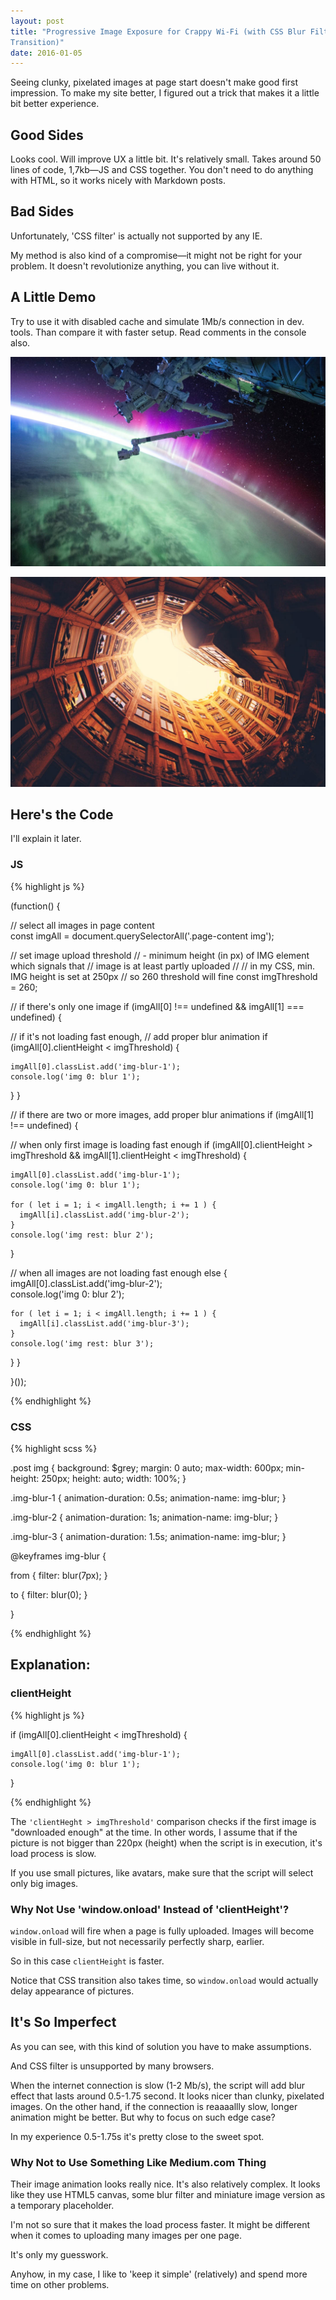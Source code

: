 ```yaml
---
layout: post
title: "Progressive Image Exposure for Crappy Wi-Fi (with CSS Blur Filter and
Transition)"  
date: 2016-01-05
---
```


Seeing clunky, pixelated images at page start doesn't make good
first impression.
To make my site
better, I figured out a trick that makes it a little bit better experience.

## Good Sides

Looks cool.
Will improve UX a little bit.
It's relatively small.
Takes around 50 lines of code, 1,7kb&mdash;JS and CSS together.
You don't
need to do anything with HTML, so it works nicely with Markdown posts.

## Bad Sides

Unfortunately, 'CSS filter' is actually not supported by any IE. 

My method is also kind of a compromise&mdash;it might not be right for your
problem. It doesn't revolutionize anything, you can live without it.

## A Little Demo

Try to use it with disabled cache and simulate 1Mb/s
connection in dev. tools. Than compare it with faster setup. Read comments in the
console also.

![](/img/nasa.jpg "Logo Title Text 1")

![](/img/building.jpg "Logo Title Text 1")


## Here's the Code

I'll explain it later.

### JS

{% highlight js %}

(function() {
 
// select all images in page content  
const imgAll = document.querySelectorAll('.page-content img');

// set image upload threshold 
// - minimum height (in px) of IMG element which signals that
// image is at least partly uploaded
// 
// in my CSS, min. IMG height is set at 250px
// so 260 threshold will fine 
const imgThreshold = 260; 

// if there's only one image
if (imgAll[0] !== undefined &&
  imgAll[1] === undefined) {

  // if it's not loading fast enough, 
  // add proper blur animation
  if (imgAll[0].clientHeight < imgThreshold) {

    imgAll[0].classList.add('img-blur-1');   
    console.log('img 0: blur 1');
  }
}

// if there are two or more images, add proper blur animations 
if (imgAll[1] !== undefined) {

  // when only first image is loading fast enough
  if (imgAll[0].clientHeight > imgThreshold &&
    imgAll[1].clientHeight < imgThreshold) {

    imgAll[0].classList.add('img-blur-1');   
    console.log('img 0: blur 1');

    for ( let i = 1; i < imgAll.length; i += 1 ) {
      imgAll[i].classList.add('img-blur-2');   
    }   
    console.log('img rest: blur 2');
  }

  // when all images are not loading fast enough
  else {
    imgAll[0].classList.add('img-blur-2');   
    console.log('img 0: blur 2');

    for ( let i = 1; i < imgAll.length; i += 1 ) {
      imgAll[i].classList.add('img-blur-3');   
    }   
    console.log('img rest: blur 3');
  }
}

}());

{% endhighlight %}

### CSS

{% highlight scss %}

.post img {
  background: $grey;
  margin: 0 auto;
  max-width: 600px;
  min-height: 250px;
  height: auto;
  width: 100%;
}

.img-blur-1 {
  animation-duration: 0.5s;
  animation-name: img-blur; 
}

.img-blur-2 {
  animation-duration: 1s;
  animation-name: img-blur; 
}

.img-blur-3 {
  animation-duration: 1.5s;
  animation-name: img-blur; 
}

@keyframes img-blur { 

  from {
    filter: blur(7px);
  }

  to {
    filter: blur(0);
  }

}

{% endhighlight %}

## Explanation: 

### clientHeight

{% highlight js %}

  if (imgAll[0].clientHeight < imgThreshold) {

    imgAll[0].classList.add('img-blur-1');   
    console.log('img 0: blur 1');
  }

{% endhighlight %}

The <code>'clientHeght > imgThreshold'</code> comparison checks if
the first image is "downloaded enough" at the time.
In other words,
I assume that if the picture is not bigger than 220px (height)
when the script is in execution, it's load process is slow.

If you use small pictures, like avatars,
make sure that the script will select only big images.


### Why Not Use 'window.onload' Instead of 'clientHeight'?

<code>window.onload</code> will fire when a page is fully uploaded. Images
will become visible in full-size, but not necessarily perfectly sharp, earlier.

So in this case <code>clientHeight</code> is faster.

Notice that CSS transition also takes time,
so <code>window.onload</code> would actually delay appearance of pictures.

## It's So Imperfect

As you can see, with this kind of solution you have to make assumptions.

And CSS filter is unsupported by many browsers.  

When the internet connection is slow (1-2 Mb/s),
the script will add blur effect that lasts around 0.5-1.75 second.
It looks nicer than clunky, pixelated images.
On the other hand, if the connection is reaaaallly slow,
longer animation might be better.
But why to focus on such edge case?

In my experience 0.5-1.75s it's pretty close to the sweet spot.

### Why Not to Use Something Like Medium.com Thing 

Their image animation looks really nice.
It's also relatively complex.
It looks like they use HTML5 canvas,
some blur filter and miniature image version as a temporary placeholder. 

I'm not so sure that it makes the load process faster. It might be different when it comes
to uploading many images per one page.

It's only my guesswork.

Anyhow, in my case,
I like to 'keep it simple' (relatively) and spend more time on other problems.



